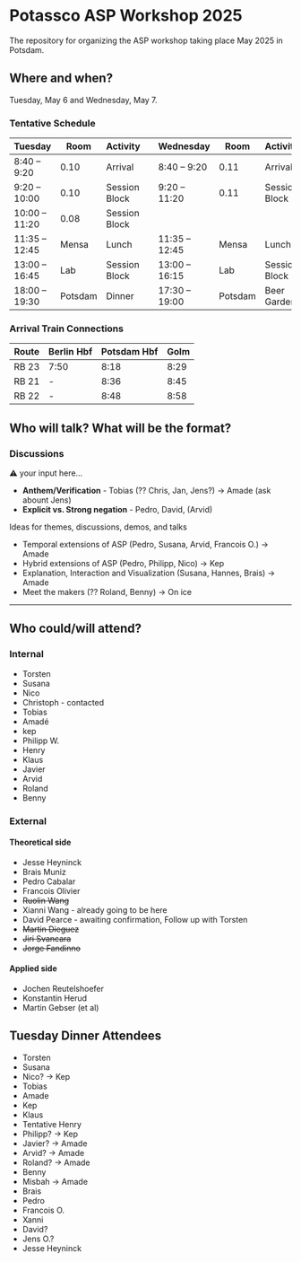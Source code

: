 # Potassco ASP Workshop 2025

The repository for organizing the ASP workshop taking place May 2025 in Potsdam.

## Where and when?

Tuesday, May 6 and Wednesday, May 7.

### Tentative Schedule

| Tuesday | Room | Activity | | Wednesday | Room | Activity |
| -- | -- | -- | -- | -- | -- | -- |
| 8:40 – 9:20 | 0.10 | Arrival | | 8:40 – 9:20 | 0.11 | Arrival |
| 9:20 – 10:00 | 0.10 | Session Block | | 9:20 – 11:20 | 0.11 | Session Block |
| 10:00 – 11:20 | 0.08 | Session Block |    | | | | |
| 11:35 – 12:45 | Mensa | Lunch | | 11:35 – 12:45 | Mensa | Lunch |
| 13:00 – 16:45 | Lab | Session Block | | 13:00 – 16:15 | Lab | Session Block |
| 18:00 – 19:30 | Potsdam | Dinner | | 17:30 – 19:00 | Potsdam | Beer Garden |   

### Arrival Train Connections

| Route | Berlin Hbf | Potsdam Hbf | Golm |
| -- | -- | -- | -- |
| RB 23 | 7:50 | 8:18 | 8:29 |
| RB 21 | - | 8:36 | 8:45 |
| RB 22 | - | 8:48 | 8:58 |

## Who will talk? What will be the format?

### Discussions
⚠️ your input here...
* **Anthem/Verification** - Tobias (?? Chris, Jan, Jens?) -> Amade (ask abount Jens)
* **Explicit vs. Strong negation** - Pedro, David, (Arvid)


Ideas for themes, discussions, demos, and talks

- Temporal extensions of ASP (Pedro, Susana, Arvid, Francois O.) -> Amade
- Hybrid extensions of ASP (Pedro, Philipp, Nico) -> Kep
- Explanation, Interaction and Visualization (Susana, Hannes, Brais) -> Amade
- Meet the makers (?? Roland, Benny)  -> On ice

---

## Who could/will attend?

### Internal
* Torsten
* Susana
* Nico
* Christoph - contacted
* Tobias
* Amadé
* kep
* Philipp W.
* Henry
* Klaus
* Javier
* Arvid
* Roland
* Benny

### External
#### Theoretical side
* Jesse Heyninck
* Brais Muniz
* Pedro Cabalar
* Francois Olivier
* ~~Ruolin Wang~~
* Xianni Wang - already going to be here
* David Pearce - awaiting confirmation, Follow up with Torsten
* ~~Martin Dieguez~~
* ~~Jiri Svancara~~
* ~~Jorge Fandinno~~

#### Applied side
* Jochen Reutelshoefer
* Konstantin Herud
* Martin Gebser (et al)

## Tuesday Dinner Attendees

* Torsten
* Susana
* Nico? -> Kep
* Tobias
* Amade
* Kep
* Klaus
* Tentative Henry
* Philipp? -> Kep
* Javier? -> Amade
* Arvid? -> Amade
* Roland? -> Amade
* Benny
* Misbah -> Amade
* Brais
* Pedro
* Francois O.
* Xanni
* David?
* Jens O.?
* Jesse Heyninck
